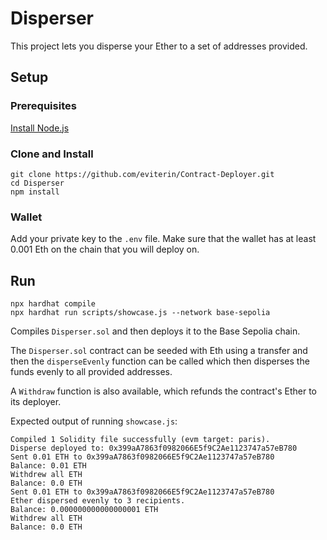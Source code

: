 # Disperser

This project lets you disperse your Ether to a set of addresses provided.

## Setup
### Prerequisites
[Install Node.js](https://nodejs.org/en/download/package-manager)

### Clone and Install
```
git clone https://github.com/eviterin/Contract-Deployer.git
cd Disperser
npm install 
```

### Wallet

Add your private key to the `.env` file. 
Make sure that the wallet has at least 0.001 Eth on the chain that you will deploy on. 

## Run

```shell
npx hardhat compile
npx hardhat run scripts/showcase.js --network base-sepolia
```
Compiles `Disperser.sol` and then deploys it to the Base Sepolia chain.

The `Disperser.sol` contract can be seeded with Eth using a transfer and then the `disperseEvenly` function can be called which then disperses the funds evenly to all provided addresses.

A `Withdraw` function is also available, which refunds the contract's Ether to its deployer.

Expected output of running `showcase.js`:
```
Compiled 1 Solidity file successfully (evm target: paris).
Disperse deployed to: 0x399aA7863f0982066E5f9C2Ae1123747a57eB780
Sent 0.01 ETH to 0x399aA7863f0982066E5f9C2Ae1123747a57eB780
Balance: 0.01 ETH
Withdrew all ETH
Balance: 0.0 ETH
Sent 0.01 ETH to 0x399aA7863f0982066E5f9C2Ae1123747a57eB780
Ether dispersed evenly to 3 recipients.
Balance: 0.000000000000000001 ETH
Withdrew all ETH
Balance: 0.0 ETH
```
